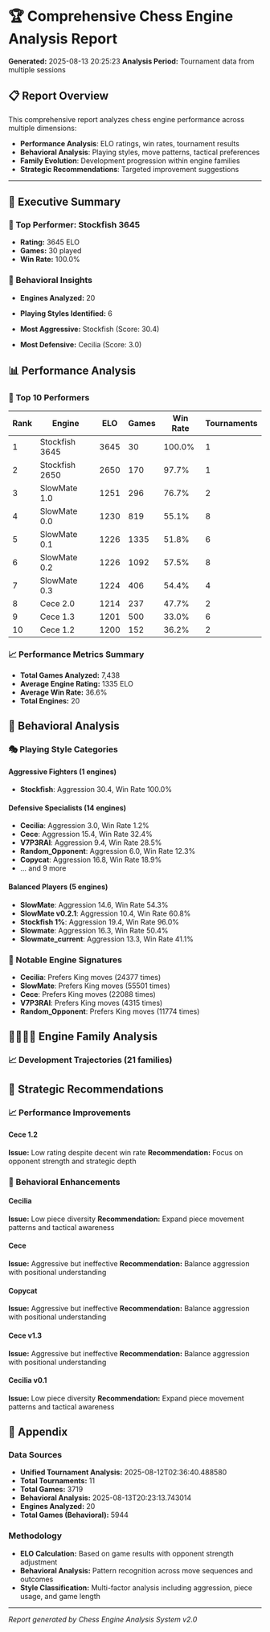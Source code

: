 # 🏆 Comprehensive Chess Engine Analysis Report

**Generated:** 2025-08-13 20:25:23
**Analysis Period:** Tournament data from multiple sessions

## 📋 Report Overview

This comprehensive report analyzes chess engine performance across multiple dimensions:
- **Performance Analysis**: ELO ratings, win rates, tournament results
- **Behavioral Analysis**: Playing styles, move patterns, tactical preferences
- **Family Evolution**: Development progression within engine families
- **Strategic Recommendations**: Targeted improvement suggestions

---

## 🎯 Executive Summary

### 🥇 Top Performer: Stockfish 3645
- **Rating:** 3645 ELO
- **Games:** 30 played
- **Win Rate:** 100.0%

### 🧠 Behavioral Insights
- **Engines Analyzed:** 20
- **Playing Styles Identified:** 6

- **Most Aggressive:** Stockfish (Score: 30.4)
- **Most Defensive:** Cecilia (Score: 3.0)

## 📊 Performance Analysis

### 🏅 Top 10 Performers

| Rank | Engine | ELO | Games | Win Rate | Tournaments |
|------|--------|-----|-------|----------|-------------|
| 1 | Stockfish 3645 | 3645 | 30 | 100.0% | 1 |
| 2 | Stockfish 2650 | 2650 | 170 | 97.7% | 1 |
| 3 | SlowMate 1.0 | 1251 | 296 | 76.7% | 2 |
| 4 | SlowMate 0.0 | 1230 | 819 | 55.1% | 8 |
| 5 | SlowMate 0.1 | 1226 | 1335 | 51.8% | 6 |
| 6 | SlowMate 0.2 | 1226 | 1092 | 57.5% | 8 |
| 7 | SlowMate 0.3 | 1224 | 406 | 54.4% | 4 |
| 8 | Cece 2.0 | 1214 | 237 | 47.7% | 2 |
| 9 | Cece 1.3 | 1201 | 500 | 33.0% | 6 |
| 10 | Cece 1.2 | 1200 | 152 | 36.2% | 2 |

### 📈 Performance Metrics Summary

- **Total Games Analyzed:** 7,438
- **Average Engine Rating:** 1335 ELO
- **Average Win Rate:** 36.6%
- **Total Engines:** 20

## 🧠 Behavioral Analysis

### 🎭 Playing Style Categories

#### Aggressive Fighters (1 engines)

- **Stockfish**: Aggression 30.4, Win Rate 100.0%

#### Defensive Specialists (14 engines)

- **Cecilia**: Aggression 3.0, Win Rate 1.2%
- **Cece**: Aggression 15.4, Win Rate 32.4%
- **V7P3RAI**: Aggression 9.4, Win Rate 28.5%
- **Random_Opponent**: Aggression 6.0, Win Rate 12.3%
- **Copycat**: Aggression 16.8, Win Rate 18.9%
- ... and 9 more

#### Balanced Players (5 engines)

- **SlowMate**: Aggression 14.6, Win Rate 54.3%
- **SlowMate v0.2.1**: Aggression 10.4, Win Rate 60.8%
- **Stockfish 1%**: Aggression 19.4, Win Rate 96.0%
- **Slowmate**: Aggression 16.3, Win Rate 50.4%
- **Slowmate_current**: Aggression 13.3, Win Rate 41.1%

### 🔄 Notable Engine Signatures

- **Cecilia**: Prefers King moves (24377 times)
- **SlowMate**: Prefers King moves (55501 times)
- **Cece**: Prefers King moves (22088 times)
- **V7P3RAI**: Prefers King moves (4315 times)
- **Random_Opponent**: Prefers King moves (11774 times)

## 👨‍👩‍👧‍👦 Engine Family Analysis

### 📈 Development Trajectories (21 families)

## 🎯 Strategic Recommendations

### 📈 Performance Improvements

#### Cece 1.2
**Issue:** Low rating despite decent win rate
**Recommendation:** Focus on opponent strength and strategic depth

### 🧠 Behavioral Enhancements

#### Cecilia
**Issue:** Low piece diversity
**Recommendation:** Expand piece movement patterns and tactical awareness

#### Cece
**Issue:** Aggressive but ineffective
**Recommendation:** Balance aggression with positional understanding

#### Copycat
**Issue:** Aggressive but ineffective
**Recommendation:** Balance aggression with positional understanding

#### Cece v1.3
**Issue:** Aggressive but ineffective
**Recommendation:** Balance aggression with positional understanding

#### Cecilia v0.1
**Issue:** Low piece diversity
**Recommendation:** Expand piece movement patterns and tactical awareness

## 📎 Appendix

### Data Sources

- **Unified Tournament Analysis:** 2025-08-12T02:36:40.488580
- **Total Tournaments:** 11
- **Total Games:** 3719
- **Behavioral Analysis:** 2025-08-13T20:23:13.743014
- **Engines Analyzed:** 20
- **Total Games (Behavioral):** 5944

### Methodology

- **ELO Calculation:** Based on game results with opponent strength adjustment
- **Behavioral Analysis:** Pattern recognition across move sequences and outcomes
- **Style Classification:** Multi-factor analysis including aggression, piece usage, and game length

---

*Report generated by Chess Engine Analysis System v2.0*